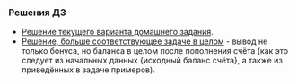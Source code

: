 ### Решения ДЗ
- [Решение текущего варианта домашнего задания](https://github.com/Cliffart44/Java_hw_2.1.2/blob/master/Main.java).
- [Решение, больше соответствующее задаче в целом](https://github.com/Cliffart44/Java_hw_2.1.2/blob/master/src/Main.java) - вывод не только бонуса, но баланса в целом после пополнения счёта (как это следует из начальных данных {исходный баланс счёта}, а также из приведённых в задаче примеров).
